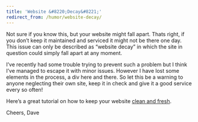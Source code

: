 ```yaml
---
title: 'Website &#8220;Decay&#8221;'
redirect_from: /humor/website-decay/
---
```


Not sure if you know this, but your website might fall apart. Thats right, if you don&#8217;t keep it maintained and serviced it might not be there one day. This issue can only be described as &#8220;website decay&#8221; in which the site in question could simply fall apart at any moment.
<!-- more -->

I&#8217;ve recently had some trouble trying to prevent such a problem but I think I&#8217;ve managed to escape it with minor issues. However I have lost some elements in the process, a div here and there. So let this be a warning to anyone neglecting their own site, keep it in check and give it a good service every so often!

Here&#8217;s a great tutorial on how to keep your website [clean and fresh][1].

Cheers, Dave

 [1]: https://www.youtube.com/watch?v=I8CTscW3dpI

 <style>
 @-webkit-keyframes falloffright {
   0% {
     -webkit-transform: translateY(0%) rotate(0deg);
     transform: translateY(0%) rotate(0deg);
   }  
   95% {
     -webkit-transform: translateY(0%) rotate(0deg);
     transform: translateY(0%) rotate(0deg);
   }
   98% {
     -webkit-transform: translateY(0%) rotate(-20deg);
     transform: translateY(0%) rotate(-20deg);
   }
   100% {
     -webkit-transform: translateY(1500px) rotate(-20deg);
     transform: translateY(1500px) rotate(-20deg);
   }
 }
 @keyframes falloffright {
   0% {
     -webkit-transform: translateY(0%) rotate(0deg);
     transform: translateY(0%) rotate(0deg);
   }
   95% {
     -webkit-transform: translateY(0%) rotate(0deg);
     transform: translateY(0%) rotate(0deg);
   }
   98% {
     -webkit-transform: translateY(0%) rotate(-20deg);
     transform: translateY(0%) rotate(-20deg);
   }
   100% {
     -webkit-transform: translateY(1500px) rotate(-20deg);
     transform: translateY(1500px) rotate(-20deg);
   }
 }
 @-webkit-keyframes falloffleft {
   0% {
     -webkit-transform: translateY(0%) rotate(0deg);
     transform: translateY(0%) rotate(0deg);
   }
   88% {
     -webkit-transform: translateY(0%) rotate(0deg);
     transform: translateY(0%) rotate(0deg);
   }
   90% {
     -webkit-transform: translateY(0%) rotate(6deg);
     transform: translateY(0%) rotate(6deg);    
   }
   96% {
     -webkit-transform: translateY(0%) rotate(6deg);
     transform: translateY(0%) rotate(6deg);
   }
   97% {
     -webkit-transform: translateY(0%) rotate(55deg);
     transform: translateY(0%) rotate(60deg);
   }
   100% {
     -webkit-transform: translateY(1500px) rotate(55deg);
     transform: translateY(1500px) rotate(55deg);
   }
 }
 @keyframes falloffleft {
   0% {
     -webkit-transform: translateY(0%) rotate(0deg);
     transform: translateY(0%) rotate(0deg);
   }
   88% {
     -webkit-transform: translateY(0%) rotate(0deg);
     transform: translateY(0%) rotate(0deg);
   }
   90% {
     -webkit-transform: translateY(0%) rotate(6deg);
     transform: translateY(0%) rotate(6deg);    
   }
   96% {
     -webkit-transform: translateY(0%) rotate(6deg);
     transform: translateY(0%) rotate(6deg);
   }
   97% {
     -webkit-transform: translateY(0%) rotate(55deg);
     transform: translateY(0%) rotate(55deg);
   }
   100% {
     -webkit-transform: translateY(1500px) rotate(55deg);
     transform: translateY(1500px) rotate(55deg);
   }
 }
 .main {
   -webkit-animation: 20s falloffleft ease;
   animation: 6s falloffleft ease;
   -webkit-transform-origin: top left;
   -ms-transform-origin: top left;
   transform-origin: top left;
   -webkit-animation-fill-mode: forwards;
 }
 .sidebar {
   -webkit-animation: 22s falloffright ease;
   animation: 7s falloffright ease;
   -webkit-transform-origin: top right;
   -ms-transform-origin: top right;
   transform-origin: top right;
   -webkit-animation-fill-mode: forwards;
 }
 </style>
